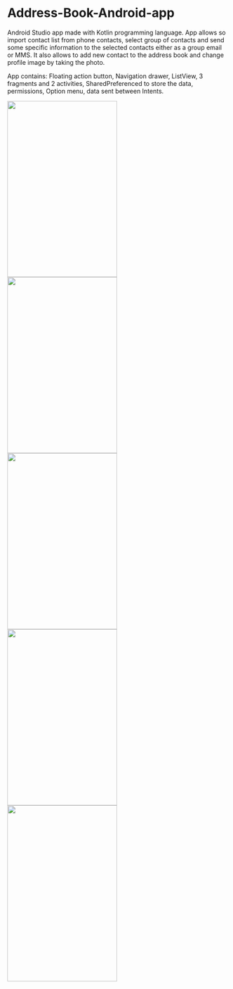 # Address-Book-Android-app

Android Studio app made with Kotlin programming language. App allows so import contact list from phone contacts,
select group of contacts and send some specific information to the selected contacts either as a group email or MMS.
It also allows to add new contact to the address book and change profile image by taking the photo.

App contains: Floating action button, Navigation drawer, ListView, 3 fragments and 2 activities, SharedPreferenced to store the data,
permissions, Option menu, data sent between Intents.

<img src="https://github.com/simasgg/Address-Book-Android-app/blob/master/img2.jpg" align="left" width="250" height="400">
<img src="https://github.com/simasgg/Address-Book-Android-app/blob/master/img1.jpg" align="left" width="250" height="400">
<img src="https://github.com/simasgg/Address-Book-Android-app/blob/master/img4.jpg" align="left" width="250" height="400">
<img src="https://github.com/simasgg/Address-Book-Android-app/blob/master/img3.jpg" align="left" width="250" height="400">
<img src="https://github.com/simasgg/Address-Book-Android-app/blob/master/img5.jpg" align="left" width="250" height="400">
